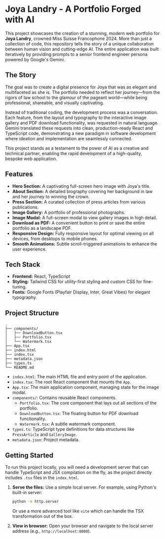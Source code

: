 # Joya Landry - A Portfolio Forged with AI

This project showcases the creation of a stunning, modern web portfolio for **Joya Landry**, crowned Miss Suisse Francophone 2024. More than just a collection of code, this repository tells the story of a unique collaboration between human vision and cutting-edge AI. The entire application was built iteratively by providing prompts to a senior frontend engineer persona powered by Google's Gemini.

## The Story

The goal was to create a digital presence for Joya that was as elegant and multifaceted as she is. The portfolio needed to reflect her journey—from the rigors of law school to the glamour of the pageant world—while being professional, shareable, and visually captivating.

Instead of traditional coding, the development process was a conversation. Each feature, from the layout and typography to the interactive image gallery and PDF download functionality, was requested in natural language. Gemini translated these requests into clean, production-ready React and TypeScript code, demonstrating a new paradigm in software development where ideation and implementation are seamlessly connected.

This project stands as a testament to the power of AI as a creative and technical partner, enabling the rapid development of a high-quality, bespoke web application.

## Features

-   **Hero Section:** A captivating full-screen hero image with Joya's title.
-   **About Section:** A detailed biography covering her background in law and her journey to winning the crown.
-   **Press Section:** A curated collection of press articles from various publications.
-   **Image Gallery:** A portfolio of professional photographs.
-   **Image Modal:** A full-screen modal to view gallery images in high detail.
-   **Download as PDF:** A convenient button to print or save the entire portfolio as a landscape PDF.
-   **Responsive Design:** Fully responsive layout for optimal viewing on all devices, from desktops to mobile phones.
-   **Smooth Animations:** Subtle scroll-triggered animations to enhance the user experience.

## Tech Stack

-   **Frontend:** React, TypeScript
-   **Styling:** Tailwind CSS for utility-first styling and custom CSS for fine-tuning.
-   **Fonts:** Google Fonts (Playfair Display, Inter, Great Vibes) for elegant typography.

## Project Structure

```
.
├── components/
│   ├── DownloadButton.tsx
│   ├── Portfolio.tsx
│   └── Watermark.tsx
├── App.tsx
├── index.html
├── index.tsx
├── metadata.json
├── types.ts
└── README.md
```

-   `index.html`: The main HTML file and entry point of the application.
-   `index.tsx`: The root React component that mounts the `App`.
-   `App.tsx`: The main application component, managing state for the image modal.
-   `components/`: Contains reusable React components.
    -   `Portfolio.tsx`: The core component that lays out all sections of the portfolio.
    -   `DownloadButton.tsx`: The floating button for PDF download functionality.
    -   `Watermark.tsx`: A subtle watermark component.
-   `types.ts`: TypeScript type definitions for data structures like `PressArticle` and `GalleryImage`.
-   `metadata.json`: Project metadata.

## Getting Started

To run this project locally, you will need a development server that can handle TypeScript and JSX compilation on the fly, as the project directly includes `.tsx` files in the `index.html`.

1.  **Serve the files:**
    Use a simple local server. For example, using Python's built-in server:
    ```bash
    python -m http.server
    ```
    Or use a more advanced tool like `vite` which can handle the TSX transformation out of the box.

2.  **View in browser:**
    Open your browser and navigate to the local server address (e.g., `http://localhost:8000`).
